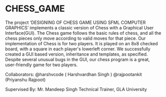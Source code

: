 # CHESS_GAME
The project ‘DESIGNING OF CHESS GAME USING SFML COMPUTER GRAPHICS’ implements a classic version of Chess with a Graphical User Interface(GUI).
The Chess game follows the basic rules of chess, and all the chess pieces only move according to valid moves for that piece. Our implementation of Chess is for two players. It is played on an 8x8 checked board, with a square in each player's lowerleft corner. We successfully created a GUI based version, inheritance and templates, as specified. Despite several unusual bugs in the GUI, our chess program is a great, user-friendly game for two players.

Collaborators:
  @harshvcode ( Harshvardhan Singh )
  @rajpootankit (Priyanshu Rajpoot)
 
 Supervised By:
    Mr. Mandeep Singh
  Technical Trainer, GLA University
